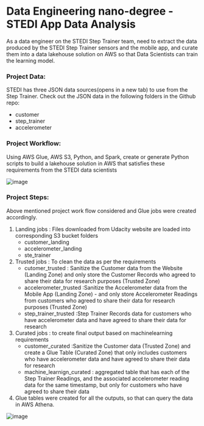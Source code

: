 # Data Engineering nano-degree - STEDI App Data Analysis

As a data engineer on the STEDI Step Trainer team,  need to extract the data produced by the STEDI Step Trainer sensors and the mobile app, and curate them into a data lakehouse solution on AWS so that Data Scientists can train the learning model.



### Project Data:
STEDI has three JSON data sources(opens in a new tab) to use from the Step Trainer. Check out the JSON data in the following folders in the Github repo:

- customer
- step_trainer
- accelerometer


### Project Workflow:

Using AWS Glue, AWS S3, Python, and Spark, create or generate Python scripts to build a lakehouse solution in AWS that satisfies these requirements from the STEDI data scientists

![image](https://github.com/user-attachments/assets/47e2ab38-13b6-4413-a107-a76dfd42c975)



### Project Steps:

Above mentioned project work flow considered and Glue jobs were created accordingly.
1. Landing jobs : Files downloaded from Udacity website are loaded into corresponding S3 bucket folders
   - customer_landing
   - accelerometer_landing
   - ste_trainer
2. Trusted jobs : To clean the data as per the requirements
   - cutomer_trusted  : Sanitize the Customer data from the Website (Landing Zone) and only store the Customer Records who agreed to share their data for research purposes (Trusted Zone)
   - accelerometer_trusted  :Sanitize the Accelerometer data from the Mobile App (Landing Zone) - and only store Accelerometer Readings from customers who agreed to share their data for research purposes (Trusted Zone)
   - step_trainer_trusted :Step Trainer Records data for customers who have accelerometer data and have agreed to share their data for research
3. Curated jobs : to create final output based on machinelearning requirements
   - customer_curated :Sanitize the Customer data (Trusted Zone) and create a Glue Table (Curated Zone) that only includes customers who have accelerometer data and have agreed to share their data for research
   - machine_learnign_curated : aggregated table that has each of the Step Trainer Readings, and the associated accelerometer reading data for the same timestamp, but only for customers who have agreed to share their data
4. Glue tables were created for all the outputs,  so that can query the data in AWS Athena.

![image](https://github.com/user-attachments/assets/ed0960b3-db3e-4460-9a06-84bfacb40ce3)










